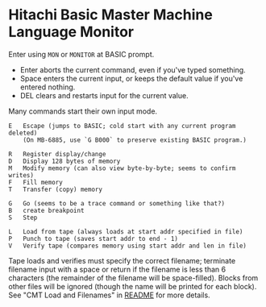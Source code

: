 Hitachi Basic Master Machine Language Monitor
=============================================

Enter using `MON` or `MONITOR` at BASIC prompt.

- Enter aborts the current command, even if you've typed something.
- Space enters the current input, or keeps the default value if you've
  entered nothing.
- DEL clears and restarts input for the current value.

Many commands start their own input mode.

    E   Escape (jumps to BASIC; cold start with any current program deleted)
        (On MB-6885, use `G B000` to preserve existing BASIC program.)

    R   Register display/change
    D   Display 128 bytes of memory
    M   Modify memory (can also view byte-by-byte; seems to confirm writes)
    F   Fill memory
    T   Transfer (copy) memory

    G   Go (seems to be a trace command or something like that?)
    B   create breakpoint
    S   Step

    L   Load from tape (always loads at start addr specified in file)
    P   Punch to tape (saves start addr to end - 1)
    V   Verify tape (compares memory using start addr and len in file)

Tape loads and verifies must specify the correct filename; terminate
filename input with a space or return if the filename is less than 6
characters (the remainder of the filename will be space-filled). Blocks
from other files will be ignored (though the name will be printed for each
block). See "CMT Load and Filenames" in [README](README.md) for more
details.
